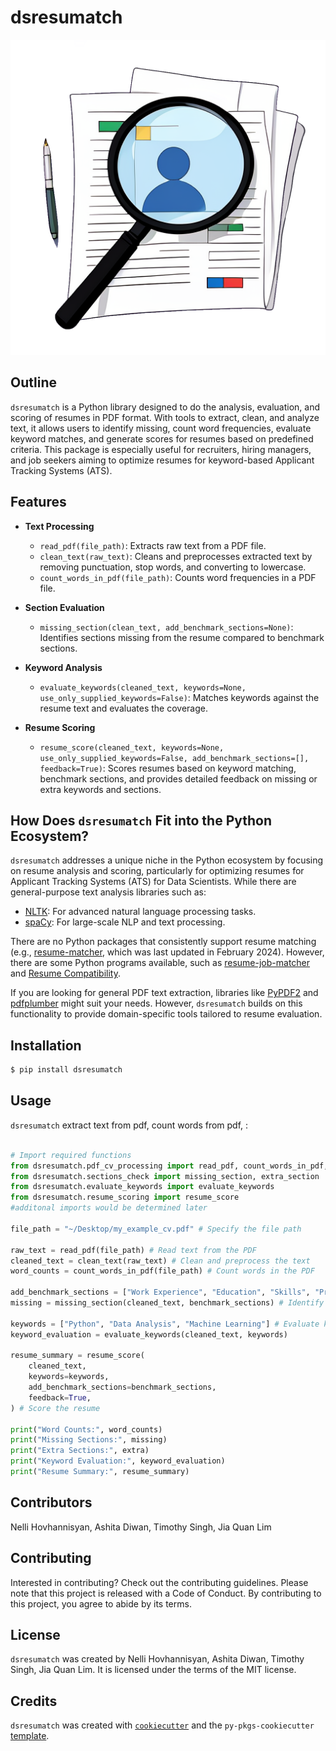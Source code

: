 # dsresumatch

![](https://raw.githubusercontent.com/UBC-MDS/dsresumatch/refs/heads/project_logo/docs/logo.png)

## Outline

`dsresumatch` is a Python library designed to do the analysis, evaluation, and scoring of resumes in PDF format. With tools to extract, clean, and analyze text, it allows users to identify missing, count word frequencies, evaluate keyword matches, and generate scores for resumes based on predefined criteria. This package is especially useful for recruiters, hiring managers, and job seekers aiming to optimize resumes for keyword-based Applicant Tracking Systems (ATS).

## **Features**

- **Text Processing**
  - `read_pdf(file_path)`: Extracts raw text from a PDF file.
  - `clean_text(raw_text)`: Cleans and preprocesses extracted text by removing punctuation, stop words, and converting to lowercase.
  - `count_words_in_pdf(file_path)`: Counts word frequencies in a PDF file.

- **Section Evaluation**
  - `missing_section(clean_text, add_benchmark_sections=None)`: Identifies sections missing from the resume compared to benchmark sections.

- **Keyword Analysis**
  - `evaluate_keywords(cleaned_text, keywords=None, use_only_supplied_keywords=False)`: Matches keywords against the resume text and evaluates the coverage.

- **Resume Scoring**
  - `resume_score(cleaned_text, keywords=None, use_only_supplied_keywords=False, add_benchmark_sections=[], feedback=True)`: Scores resumes based on keyword matching, benchmark sections, and provides detailed feedback on missing or extra keywords and sections.

## **How Does `dsresumatch` Fit into the Python Ecosystem?**

`dsresumatch` addresses a unique niche in the Python ecosystem by focusing on resume analysis and scoring, particularly for optimizing resumes for Applicant Tracking Systems (ATS) for Data Scientists. While there are general-purpose text analysis libraries such as:
- [NLTK](https://www.nltk.org/): For advanced natural language processing tasks.
- [spaCy](https://spacy.io/): For large-scale NLP and text processing.

There are no Python packages that consistently support resume matching (e.g., [resume-matcher](https://pypi.org/project/resume-matcher/), which was last updated in February 2024). However, there are some Python programs available, such as [resume-job-matcher](https://github.com/sliday/resume-job-matcher) and [Resume Compatibility](https://github.com/sumitprdrsh/Resume_Compatibility).

If you are looking for general PDF text extraction, libraries like [PyPDF2](https://github.com/py-pdf/pypdf) and [pdfplumber](https://github.com/jsvine/pdfplumber) might suit your needs. However, `dsresumatch` builds on this functionality to provide domain-specific tools tailored to resume evaluation.

## Installation

```bash
$ pip install dsresumatch
```

## Usage

`dsresumatch` extract text from pdf, count words from pdf, :

```python

# Import required functions
from dsresumatch.pdf_cv_processing import read_pdf, count_words_in_pdf, clean_text
from dsresumatch.sections_check import missing_section, extra_section
from dsresumatch.evaluate_keywords import evaluate_keywords
from dsresumatch.resume_scoring import resume_score
#additonal imports would be determined later

file_path = "~/Desktop/my_example_cv.pdf" # Specify the file path

raw_text = read_pdf(file_path) # Read text from the PDF
cleaned_text = clean_text(raw_text) # Clean and preprocess the text
word_counts = count_words_in_pdf(file_path) # Count words in the PDF

add_benchmark_sections = ["Work Experience", "Education", "Skills", "Projects", "Certifications"] # (Optional) give keywords 
missing = missing_section(cleaned_text, benchmark_sections) # Identify missing or extra sections

keywords = ["Python", "Data Analysis", "Machine Learning"] # Evaluate keywords
keyword_evaluation = evaluate_keywords(cleaned_text, keywords)

resume_summary = resume_score(
    cleaned_text,
    keywords=keywords,
    add_benchmark_sections=benchmark_sections,
    feedback=True,
) # Score the resume

print("Word Counts:", word_counts)
print("Missing Sections:", missing)
print("Extra Sections:", extra)
print("Keyword Evaluation:", keyword_evaluation)
print("Resume Summary:", resume_summary)

```

## Contributors

Nelli Hovhannisyan, Ashita Diwan, Timothy Singh, Jia Quan Lim

## Contributing

Interested in contributing? Check out the contributing guidelines. Please note that this project is released with a Code of Conduct. By contributing to this project, you agree to abide by its terms.

## License

`dsresumatch` was created by Nelli Hovhannisyan, Ashita Diwan, Timothy Singh, Jia Quan Lim. It is licensed under the terms of the MIT license.

## Credits

`dsresumatch` was created with [`cookiecutter`](https://cookiecutter.readthedocs.io/en/latest/) and the `py-pkgs-cookiecutter` [template](https://github.com/py-pkgs/py-pkgs-cookiecutter).
